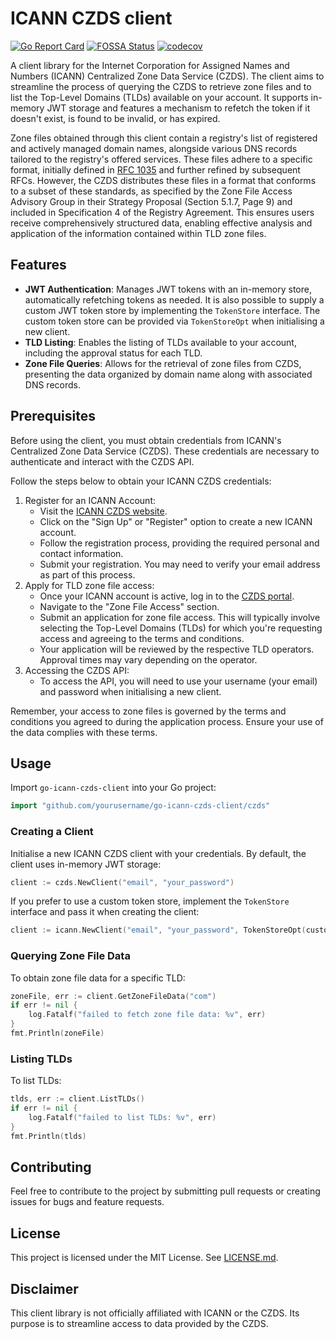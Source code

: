 # ICANN CZDS client
[![Go Report Card](https://goreportcard.com/badge/github.com/martinsirbe/go-icann-czds-client)](https://goreportcard.com/report/github.com/martinsirbe/go-icann-czds-client)
[![FOSSA Status](https://app.fossa.com/api/projects/git%2Bgithub.com%2Fmartinsirbe%2Fgo-icann-czds-client.svg?type=shield)](https://app.fossa.com/projects/git%2Bgithub.com%2Fmartinsirbe%2Fgo-icann-czds-client?ref=badge_shield)
[![codecov](https://codecov.io/gh/martinsirbe/go-icann-czds-client/branch/main/graph/badge.svg)](https://codecov.io/gh/martinsirbe/go-icann-czds-client)

A client library for the Internet Corporation for Assigned Names and Numbers (ICANN) Centralized Zone Data Service (CZDS).
The client aims to streamline the process of querying the CZDS to retrieve zone files and to list the Top-Level Domains (TLDs) 
available on your account. It supports in-memory JWT storage and features a mechanism to refetch the token if it doesn't exist, 
is found to be invalid, or has expired.  

Zone files obtained through this client contain a registry's list of registered and actively managed domain names, alongside 
various DNS records tailored to the registry's offered services. These files adhere to a specific format, initially defined 
in [RFC 1035](https://rfc-annotations.research.icann.org/rfc1035.html) and further refined by subsequent RFCs. However, 
the CZDS distributes these files in a format that conforms to a subset of these standards, as specified by 
the Zone File Access Advisory Group in their Strategy Proposal (Section 5.1.7, Page 9) and included in Specification 4 
of the Registry Agreement. This ensures users receive comprehensively structured data, enabling effective analysis and 
application of the information contained within TLD zone files.  

## Features

- **JWT Authentication**: Manages JWT tokens with an in-memory store, automatically refetching tokens as needed.
  It is also possible to supply a custom JWT token store by implementing the `TokenStore` interface. The custom
  token store can be provided via `TokenStoreOpt` when initialising a new client.
- **TLD Listing**: Enables the listing of TLDs available to your account, including the approval status for each TLD.
- **Zone File Queries**: Allows for the retrieval of zone files from CZDS, presenting the data organized by domain name
  along with associated DNS records.

## Prerequisites

Before using the client, you must obtain credentials from ICANN's Centralized Zone Data Service (CZDS). These credentials 
are necessary to authenticate and interact with the CZDS API.  

Follow the steps below to obtain your ICANN CZDS credentials:
1. Register for an ICANN Account:
    - Visit the [ICANN CZDS website](https://czds.icann.org/).
    - Click on the "Sign Up" or "Register" option to create a new ICANN account.
    - Follow the registration process, providing the required personal and contact information.
    - Submit your registration. You may need to verify your email address as part of this process.
2. Apply for TLD zone file access:
    - Once your ICANN account is active, log in to the [CZDS portal](https://czds.icann.org/home).
    - Navigate to the "Zone File Access" section.
    - Submit an application for zone file access. This will typically involve selecting the Top-Level Domains (TLDs) for 
      which you're requesting access and agreeing to the terms and conditions.
    - Your application will be reviewed by the respective TLD operators. Approval times may vary depending on the operator.
3. Accessing the CZDS API:
    - To access the API, you will need to use your username (your email) and password when initialising a new client.

Remember, your access to zone files is governed by the terms and conditions you agreed to during the application process. 
Ensure your use of the data complies with these terms.

## Usage

Import `go-icann-czds-client` into your Go project:

```go
import "github.com/yourusername/go-icann-czds-client/czds"
```

### Creating a Client

Initialise a new ICANN CZDS client with your credentials. By default, the client uses in-memory JWT storage:
```go
client := czds.NewClient("email", "your_password")
```

If you prefer to use a custom token store, implement the `TokenStore` interface and pass it when creating the client:
```go
client := icann.NewClient("email", "your_password", TokenStoreOpt(customTokenStore))
```

### Querying Zone File Data

To obtain zone file data for a specific TLD:
```go
zoneFile, err := client.GetZoneFileData("com")
if err != nil {
    log.Fatalf("failed to fetch zone file data: %v", err)
}
fmt.Println(zoneFile)
```

### Listing TLDs

To list TLDs:
```go
tlds, err := client.ListTLDs()
if err != nil {
    log.Fatalf("failed to list TLDs: %v", err)
}
fmt.Println(tlds)
```

## Contributing

Feel free to contribute to the project by submitting pull requests or creating issues for bugs and feature requests.

## License

This project is licensed under the MIT License. See [LICENSE.md](LICENSE.md).

## Disclaimer

This client library is not officially affiliated with ICANN or the CZDS. Its purpose is to streamline access to data provided by the CZDS.
